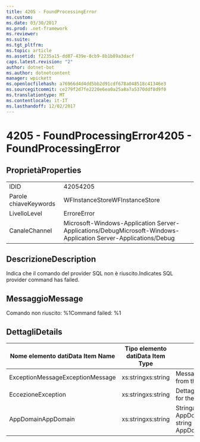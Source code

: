 ```yaml
---
title: 4205 - FoundProcessingError
ms.custom: 
ms.date: 03/30/2017
ms.prod: .net-framework
ms.reviewer: 
ms.suite: 
ms.tgt_pltfrm: 
ms.topic: article
ms.assetid: f2235a15-dd87-439e-8cb9-8b1b89a3dacf
caps.latest.revision: "2"
author: dotnet-bot
ms.author: dotnetcontent
manager: wpickett
ms.openlocfilehash: a76966d4d4dd5bb2d91cdf678a048518c41346e3
ms.sourcegitcommit: ce279f2d7fe2220e6ea0a25a8a7a5370ddf8d9f0
ms.translationtype: MT
ms.contentlocale: it-IT
ms.lasthandoff: 12/02/2017
---
```

# <a name="4205---foundprocessingerror"></a><span data-ttu-id="24d44-102">4205 - FoundProcessingError</span><span class="sxs-lookup"><span data-stu-id="24d44-102">4205 - FoundProcessingError</span></span>
## <a name="properties"></a><span data-ttu-id="24d44-103">Proprietà</span><span class="sxs-lookup"><span data-stu-id="24d44-103">Properties</span></span>  
  
|||  
|-|-|  
|<span data-ttu-id="24d44-104">ID</span><span class="sxs-lookup"><span data-stu-id="24d44-104">ID</span></span>|<span data-ttu-id="24d44-105">4205</span><span class="sxs-lookup"><span data-stu-id="24d44-105">4205</span></span>|  
|<span data-ttu-id="24d44-106">Parole chiave</span><span class="sxs-lookup"><span data-stu-id="24d44-106">Keywords</span></span>|<span data-ttu-id="24d44-107">WFInstanceStore</span><span class="sxs-lookup"><span data-stu-id="24d44-107">WFInstanceStore</span></span>|  
|<span data-ttu-id="24d44-108">Livello</span><span class="sxs-lookup"><span data-stu-id="24d44-108">Level</span></span>|<span data-ttu-id="24d44-109">Errore</span><span class="sxs-lookup"><span data-stu-id="24d44-109">Error</span></span>|  
|<span data-ttu-id="24d44-110">Canale</span><span class="sxs-lookup"><span data-stu-id="24d44-110">Channel</span></span>|<span data-ttu-id="24d44-111">Microsoft-Windows-Application Server-Applications/Debug</span><span class="sxs-lookup"><span data-stu-id="24d44-111">Microsoft-Windows-Application Server-Applications/Debug</span></span>|  
  
## <a name="description"></a><span data-ttu-id="24d44-112">Descrizione</span><span class="sxs-lookup"><span data-stu-id="24d44-112">Description</span></span>  
 <span data-ttu-id="24d44-113">Indica che il comando del provider SQL non è riuscito.</span><span class="sxs-lookup"><span data-stu-id="24d44-113">Indicates SQL provider command has failed.</span></span>  
  
## <a name="message"></a><span data-ttu-id="24d44-114">Messaggio</span><span class="sxs-lookup"><span data-stu-id="24d44-114">Message</span></span>  
 <span data-ttu-id="24d44-115">Comando non riuscito: %1</span><span class="sxs-lookup"><span data-stu-id="24d44-115">Command failed: %1</span></span>  
  
## <a name="details"></a><span data-ttu-id="24d44-116">Dettagli</span><span class="sxs-lookup"><span data-stu-id="24d44-116">Details</span></span>  
  
|<span data-ttu-id="24d44-117">Nome elemento dati</span><span class="sxs-lookup"><span data-stu-id="24d44-117">Data Item Name</span></span>|<span data-ttu-id="24d44-118">Tipo elemento dati</span><span class="sxs-lookup"><span data-stu-id="24d44-118">Data Item Type</span></span>|<span data-ttu-id="24d44-119">Descrizione</span><span class="sxs-lookup"><span data-stu-id="24d44-119">Description</span></span>|  
|--------------------|--------------------|-----------------|  
|<span data-ttu-id="24d44-120">ExceptionMessage</span><span class="sxs-lookup"><span data-stu-id="24d44-120">ExceptionMessage</span></span>|<span data-ttu-id="24d44-121">xs:string</span><span class="sxs-lookup"><span data-stu-id="24d44-121">xs:string</span></span>|<span data-ttu-id="24d44-122">Messaggio dell'eccezione SQL.</span><span class="sxs-lookup"><span data-stu-id="24d44-122">The message from the SQL exception.</span></span>|  
|<span data-ttu-id="24d44-123">Eccezione</span><span class="sxs-lookup"><span data-stu-id="24d44-123">Exception</span></span>|<span data-ttu-id="24d44-124">xs:string</span><span class="sxs-lookup"><span data-stu-id="24d44-124">xs:string</span></span>|<span data-ttu-id="24d44-125">Dettagli dell'eccezione.</span><span class="sxs-lookup"><span data-stu-id="24d44-125">The exception details for the exception</span></span>|  
|<span data-ttu-id="24d44-126">AppDomain</span><span class="sxs-lookup"><span data-stu-id="24d44-126">AppDomain</span></span>|<span data-ttu-id="24d44-127">xs:string</span><span class="sxs-lookup"><span data-stu-id="24d44-127">xs:string</span></span>|<span data-ttu-id="24d44-128">Stringa restituita da AppDomain.CurrentDomain.FriendlyName.</span><span class="sxs-lookup"><span data-stu-id="24d44-128">The string returned by AppDomain.CurrentDomain.FriendlyName.</span></span>|
